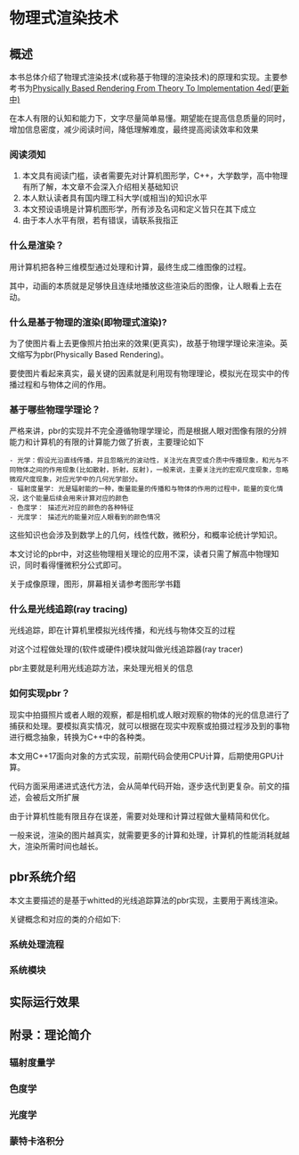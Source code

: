# 物理式渲染技术

## 概述

本书总体介绍了物理式渲染技术(或称基于物理的渲染技术)的原理和实现。主要参考书为[Physically Based Rendering From Theory To Implementation 4ed(更新中)](pbrt4ed/pbrt4ed.md)

在本人有限的认知和能力下，文字尽量简单易懂。期望能在提高信息质量的同时，增加信息密度，减少阅读时间，降低理解难度，最终提高阅读效率和效果

### 阅读须知

1. 本文具有阅读门槛，读者需要先对计算机图形学，C++，大学数学，高中物理有所了解，本文章不会深入介绍相关基础知识
2. 本人默认读者具有国内理工科大学(或相当)的知识水平
3. 本文预设语境是计算机图形学，所有涉及名词和定义皆只在其下成立
4. 由于本人水平有限，若有错误，请联系我指正

### 什么是渲染？

用计算机把各种三维模型通过处理和计算，最终生成二维图像的过程。

其中，动画的本质就是足够快且连续地播放这些渲染后的图像，让人眼看上去在动。

### 什么是基于物理的渲染(即物理式渲染)?

为了使图片看上去更像照片拍出来的效果(更真实)，故基于物理学理论来渲染。英文缩写为pbr(Physically Based Rendering)。

要使图片看起来真实，最关键的因素就是利用现有物理理论，模拟光在现实中的传播过程和与物体之间的作用。

### 基于哪些物理学理论？

严格来讲，pbr的实现并不完全遵循物理学理论，而是根据人眼对图像有限的分辨能力和计算机的有限的计算能力做了折衷，主要理论如下

    - 光学：假设光沿直线传播，并且忽略光的波动性，关注光在真空或介质中传播现象，和光与不同物体之间的作用现象(比如散射，折射，反射)，一般来说，主要关注光的宏观尺度现象，忽略微观尺度现象，对应光学中的几何光学部分。
    - 辐射度量学: 光是辐射能的一种，衡量能量的传播和与物体的作用的过程中，能量的变化情况，这个能量后续会用来计算对应的颜色
    - 色度学： 描述光对应的颜色的各种特征
    - 光度学： 描述光的能量对应人眼看到的颜色情况

这些知识也会涉及到数学上的几何，线性代数，微积分，和概率论统计学知识。

本文讨论的pbr中，对这些物理相关理论的应用不深，读者只需了解高中物理知识，同时看得懂微积分公式即可。

关于成像原理，图形，屏幕相关请参考图形学书籍

### 什么是光线追踪(ray tracing)

光线追踪，即在计算机里模拟光线传播，和光线与物体交互的过程

对这个过程做处理的(软件或硬件)模块就叫做光线追踪器(ray tracer)

pbr主要就是利用光线追踪方法，来处理光相关的信息

### 如何实现pbr？

现实中拍摄照片或者人眼的观察，都是相机或人眼对观察的物体的光的信息进行了捕获和处理。要模拟真实情况，就可以根据在现实中观察或拍摄过程涉及到的事物进行概念抽象，转换为C++中的各种类。

本文用C++17面向对象的方式实现，前期代码会使用CPU计算，后期使用GPU计算。

代码方面采用递进式迭代方法，会从简单代码开始，逐步迭代到更复杂。前文的描述，会被后文所扩展

由于计算机性能有限且存在误差，需要对处理和计算过程做大量精简和优化。

一般来说，渲染的图片越真实，就需要更多的计算和处理，计算机的性能消耗就越大，渲染所需时间也越长。

## pbr系统介绍

本文主要描述的是基于whitted的光线追踪算法的pbr实现，主要用于离线渲染。

关键概念和对应的类的介绍如下:

### 系统处理流程

### 系统模块

## 实际运行效果

## 附录：理论简介

### 辐射度量学

### 色度学

### 光度学

### 蒙特卡洛积分